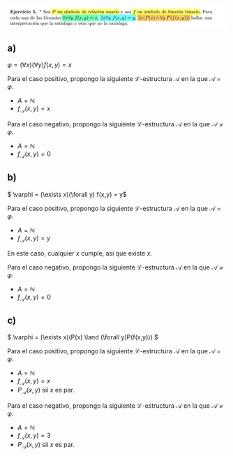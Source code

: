 ![alt text](image-1.png)

## a)

$\varphi = (\forall x)(\forall y) f(x,y) = x$

Para el caso positivo, propongo la siguiente $\mathcal{L}$-estructura $\mathcal{A}$ en la que $\mathcal{A} \vDash \varphi$.
- $A = \mathbb{N}$ 
- $f_{\mathcal{A}}(x,y) = x$   


Para el caso negativo, propongo la siguiente $\mathcal{L}$-estructura $\mathcal{A}$ en la que $\mathcal{A} \nvDash \varphi$.
- $A = \mathbb{N}$ 
- $f_{\mathcal{A}}(x,y) = 0$   

## b)
$ \varphi = (\exists x)(\forall y) f(x,y) = y$

Para el caso positivo, propongo la siguiente $\mathcal{L}$-estructura $\mathcal{A}$ en la que $\mathcal{A} \vDash \varphi$.
- $A = \mathbb{N}$ 
- $f_{\mathcal{A}}(x,y) = y$   

En este caso, cualquier $x$ cumple, asi que existe $x$.

Para el caso negativo, propongo la siguiente $\mathcal{L}$-estructura $\mathcal{A}$ en la que $\mathcal{A} \nvDash \varphi$.
- $A = \mathbb{N}$ 
- $f_{\mathcal{A}}(x,y) = 0$   

## c)
$ \varphi = (\exists x)(P(x) \land (\forall y)P(f(x,y))) $

Para el caso positivo, propongo la siguiente $\mathcal{L}$-estructura $\mathcal{A}$ en la que $\mathcal{A} \vDash \varphi$.
- $A = \mathbb{N}$ 
- $f_{\mathcal{A}}(x,y) = x$   
- $P_{\mathcal{A}}(x,y)$ sii $x$ es par.


Para el caso negativo, propongo la siguiente $\mathcal{L}$-estructura $\mathcal{A}$ en la que $\mathcal{A} \nvDash \varphi$.
- $A = \mathbb{N}$ 
- $f_{\mathcal{A}}(x,y) = 3$   
- $P_{\mathcal{A}}(x,y)$ sii $x$ es par.